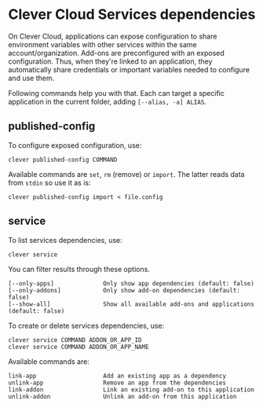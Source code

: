 # Clever Cloud Services dependencies

On Clever Cloud, applications can expose configuration to share environment variables with other services within the same account/organization. Add-ons are preconfigured with an exposed configuration. Thus, when they're linked to an application, they automatically share credentials or important variables needed to configure and use them.

Following commands help you with that. Each can target a specific application in the current folder, adding `[--alias, -a] ALIAS`.

## published-config

To configure exposed configuration, use:

```
clever published-config COMMAND
```

Available commands are `set`, `rm` (remove) or `import`. The latter reads data from `stdin` so use it as is:

```
clever published-config import < file.config
```

## service

To list services dependencies, use:

```
clever service
```

You can filter results through these options.

```
[--only-apps]              Only show app dependencies (default: false)
[--only-addons]            Only show add-on dependencies (default: false)
[--show-all]               Show all available add-ons and applications (default: false)
```

To create or delete services dependencies, use:

```
clever service COMMAND ADDON_OR_APP_ID
clever service COMMAND ADDON_OR_APP_NAME
```

Available commands are:

```
link-app                   Add an existing app as a dependency
unlink-app                 Remove an app from the dependencies
link-addon                 Link an existing add-on to this application
unlink-addon               Unlink an add-on from this application
```
